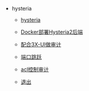 * hysteria

  * [hysteria](hysteria/)
  * [Docker部署Hysteria2后端](hysteria/Docker部署Hysteria2后端)
  * [配合3X-UI做审计](hysteria/配合3X-UI做审计)
  * [端口跳跃](hysteria/端口跳跃)
  * [acl控制审计](hysteria/acl控制审计)

  * [退出]()